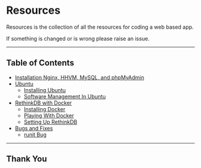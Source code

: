# Resources

Resources is the collection of all the resources for coding a web based app.

If something is changed or is wrong please raise an issue.

---

## Table of Contents

- [Installation Nginx, HHVM, MySQL, and phpMyAdmin](Installation-Nginx-HHVM-MySQL-and-phpMyAdmin)
- [Ubuntu](Ubuntu)
  - [Installing Ubuntu](Ubuntu/installing_ubuntu.md)
  - [Software Management In Ubuntu](Ubuntu/software_management_in_ubuntu.md)
- [RethinkDB with Docker](RethinkDB-with-Docker)
  - [Installing Docker](RethinkDB-with-Docker/installing_docker.md)
  - [Playing With Docker](RethinkDB-with-Docker/playing_with_docker.md)
  - [Setting Up RethinkDB](RethinkDB-with-Docker/setting_up_rethinkdb.md)
- [Bugs and Fixes](Bugs-and-Fixes)
  - [runit Bug](Bugs-and-Fixes/runit_bug.md)

---

## Thank You
